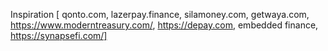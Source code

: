 Inspiration [ qonto.com, lazerpay.finance, silamoney.com, getwaya.com, https://www.moderntreasury.com/, https://depay.com, embedded finance, https://synapsefi.com/]
